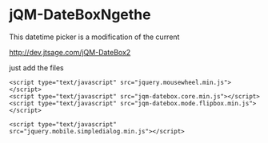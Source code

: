 jQM-DateBoxNgethe
=================

This datetime picker is a modification of the current 

http://dev.jtsage.com/jQM-DateBox2

just add the files

<link rel="stylesheet" type="text/css" href="http://code.jquery.com/mobile/latest/jquery.mobile.min.css" />
<link rel="stylesheet" type="text/css" href="http://dev.jtsage.com/cdn/datebox/latest/jqm-datebox.min.css" /> 

<script type="text/javascript" src="http://code.jquery.com/jquery-1.7.1.min.js"></script> 

<!-- Optional Mousewheel support: https://github.com/brandonaaron/jquery-mousewheel -->

	<script type="text/javascript" src="jquery.mousewheel.min.js"></script>
	<script type="text/javascript" src="jqm-datebox.core.min.js"></script>	
	<script type="text/javascript" src="jqm-datebox.mode.flipbox.min.js"></script>
	
	<script type="text/javascript" src="jquery.mobile.simpledialog.min.js"></script>
	
	

